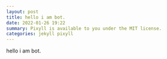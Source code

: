 ```yaml
---
layout: post
title: hello i am bot.
date: 2022-01-26 19:22
summary: Pixyll is available to you under the MIT license.
categories: jekyll pixyll
---
```


hello i am bot.